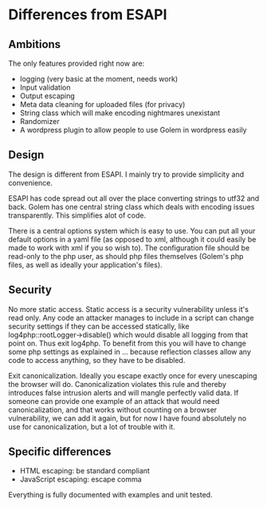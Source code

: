 # Differences from ESAPI

## Ambitions
The only features provided right now are:

- logging (very basic at the moment, needs work)
- Input validation
- Output escaping
- Meta data cleaning for uploaded files (for privacy)
- String class which will make encoding nightmares unexistant
- Randomizer
- A wordpress plugin to allow people to use Golem in wordpress easily

## Design

The design is different from ESAPI. I mainly try to provide simplicity and convenience. 

ESAPI has code spread out all over the place converting strings to utf32 and back. Golem has one central string class which deals with encoding issues transparently. This simplifies alot of code. 

There is a central options system which is easy to use. You can put all your default options in a yaml file (as opposed to xml, although it could easily be made to work with xml if you so wish to). The configuration file should be read-only to the php user, as should php files themselves (Golem's php files, as well as ideally your application's files).

## Security

No more static access. Static access is a security vulnerability unless it's read only. Any code an attacker manages to include in a script can change security settings if they can be accessed statically, like log4php::rootLogger->disable() which would disable all logging from that point on. Thus exit log4php. To benefit from this you will have to change some php settings as explained in ... because reflection classes allow any code to access anything, so they have to be disabled.

Exit canonicalization. Ideally you escape exactly once for every unescaping the browser will do. Canonicalization violates this rule and thereby introduces false intrusion alerts and will mangle perfectly valid data. If someone can provide one example of an attack that would need canonicalization, and that works without counting on a browser vulnerability, we can add it again, but for now I have found absolutely no use for canonicalization, but a lot of trouble with it.

## Specific differences

- HTML escaping: be standard compliant
- JavaScript escaping: escape comma

Everything is fully documented with examples and unit tested.
